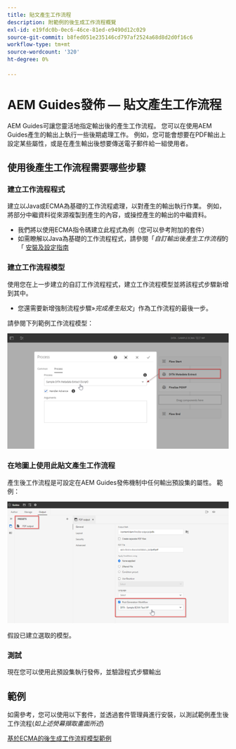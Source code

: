 ```yaml
---
title: 貼文產生工作流程
description: 附範例的後生成工作流程概覽
exl-id: e19fdc0b-0ec6-46ce-81ed-e9490d12c029
source-git-commit: b8fed051e235146cd797af2524a68d8d2d0f16c6
workflow-type: tm+mt
source-wordcount: '320'
ht-degree: 0%

---
```


# AEM Guides發佈 — 貼文產生工作流程

AEM Guides可讓您靈活地指定輸出後的產生工作流程。 您可以在使用AEM Guides產生的輸出上執行一些後期處理工作。
例如，您可能會想要在PDF輸出上設定某些屬性，或是在產生輸出後想要傳送電子郵件給一組使用者。


## 使用後產生工作流程需要哪些步驟

### 建立工作流程程式

建立以Java或ECMA為基礎的工作流程處理，以對產生的輸出執行作業。 例如，將部分中繼資料從來源複製到產生的內容，或操控產生的輸出的中繼資料。
- 我們將以使用ECMA指令碼建立此程式為例（您可以參考附加的套件）
- 如需瞭解以Java為基礎的工作流程程式，請參閱「*自訂輸出後產生工作流程*&#x200B;的「 [安裝及設定指南](https://experienceleague.adobe.com/docs/experience-manager-guides-learn/tutorials/install-guide/on-prem-ig/custom-workflow/customize-workflows.html?lang=en#id17A6GI004Y4)


### 建立工作流程模型

使用您在上一步建立的自訂工作流程程式，建立工作流程模型並將該程式步驟新增到其中。
- 您還需要新增強制流程步驟»*完成產生貼文*」作為工作流程的最後一步。

請參閱下列範例工作流程模型：

![產生後工作流程模型](../assets/workflows/pgwf-workflow-model.png)


### 在地圖上使用此貼文產生工作流程

產生後工作流程是可設定在AEM Guides發佈機制中任何輸出預設集的屬性。 範例：

![輸出預設集上的產生後工作流程](../assets/workflows/pgwf-preset-settings.png)


假設已建立選取的模型。


### 測試

現在您可以使用此預設集執行發佈，並驗證程式步驟輸出


## 範例

如需參考，您可以使用以下套件，並透過套件管理員進行安裝，以測試範例產生後工作流程(*如上述熒幕擷取畫面所述*)

[基於ECMA的後生成工作流程模型範例](../assets/workflows/sample-pgwf-ecma-test-wfmetadata.zip)
